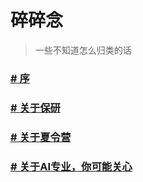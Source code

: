 # 碎碎念

> 一些不知道怎么归类的话

### [# 序](https://github.com/Robin-WZQ/BIT-AI-Review/blob/main/个人感想/序.md)

### [# 关于保研](https://github.com/Robin-WZQ/BIT-AI-Review/blob/main/个人感想/关于保研.md)

### [# 关于夏令营](https://github.com/Robin-WZQ/BIT-AI-Review/blob/main/个人感想/关于夏令营.md)

### [# 关于AI专业，你可能关心](https://github.com/Robin-WZQ/BIT-AI-Review/blob/main/%E4%B8%AA%E4%BA%BA%E6%84%9F%E6%83%B3/%E4%BA%BA%E5%B7%A5%E6%99%BA%E8%83%BD%E4%B8%93%E4%B8%9AQA.md)
